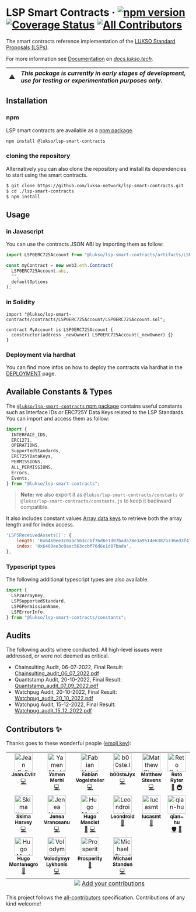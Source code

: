 # LSP Smart Contracts &middot; [![npm version](https://img.shields.io/npm/v/@lukso/lsp-smart-contracts.svg?style=flat)](https://www.npmjs.com/package/@lukso/lsp-smart-contracts) [![Coverage Status](https://coveralls.io/repos/github/lukso-network/lsp-smart-contracts/badge.svg?branch=develop)](https://coveralls.io/github/lukso-network/lsp-smart-contracts?branch=develop) [![All Contributors](https://img.shields.io/badge/all_contributors-17-orange.svg?style=flat-square)](#contributors-)

The smart contracts reference implementation of the [LUKSO Standard Proposals (LSPs)](https://github.com/lukso-network/LIPs/tree/main/LSPs).

For more information see [Documentation](https://docs.lukso.tech/standards/smart-contracts/introduction) on _[docs.lukso.tech](https://docs.lukso.tech/standards/introduction)._

| :warning: | _This package is currently in early stages of development,<br/> use for testing or experimentation purposes only._ |
| :-------: | :----------------------------------------------------------------------------------------------------------------- |

## Installation

### npm

LSP smart contracts are available as a [npm package](https://www.npmjs.com/package/@lukso/lsp-smart-contracts).

```bash
npm install @lukso/lsp-smart-contracts
```

### cloning the repository

Alternatively you can also clone the repository and install its dependencies to start using the smart contracts.

```bash
$ git clone https://github.com/lukso-network/lsp-smart-contracts.git
$ cd ./lsp-smart-contracts
$ npm install
```

## Usage

### in Javascript

You can use the contracts JSON ABI by importing them as follow:

```javascript
import LSP0ERC725Account from "@lukso/lsp-smart-contracts/artifacts/LSP0ERC725Account.json";

const myContract = new web3.eth.Contract(
  LSP0ERC725Account.abi,
  "",
  defaultOptions
);
```

### in Solidity

```sol
import "@lukso/lsp-smart-contracts/contracts/LSP0ERC725Account/LSP0ERC725Account.sol";

contract MyAccount is LSP0ERC725Account {
  constructor(address _newOwner) LSP0ERC725Account(_newOwner) {}
}

```

### Deployment via hardhat

You can find more infos on how to deploy the contracts via hardhat in the [DEPLOYMENT](./DEPLOYMENT.md) page.

## Available Constants & Types

The [`@lukso/lsp-smart-contracts` npm package](https://www.npmjs.com/package/@lukso/lsp-smart-contracts) contains useful constants such as Interface IDs or ERC725Y Data Keys related to the LSP Standards. You can import and access them as follow:

```ts
import {
  INTERFACE_IDS,
  ERC1271,
  OPERATIONS,
  SupportedStandards,
  ERC725YDataKeys,
  PERMISSIONS,
  ALL_PERMISSIONS,
  Errors,
  Events,
} from "@lukso/lsp-smart-contracts";
```

> **Note:** we also export it as `@lukso/lsp-smart-contracts/constants` or `@lukso/lsp-smart-contracts/constants.js` to keep it backward compatible.

It also includes constant values [Array data keys](https://github.com/lukso-network/LIPs/blob/main/LSPs/LSP-2-ERC725YJSONSchema.md#Array) to retrieve both the array length and for index access.

```js
'LSP5ReceivedAssets[]': {
    length: '0x6460ee3c0aac563ccbf76d6e1d07bada78e3a9514e6382b736ed3f478ab7b90b',
    index: '0x6460ee3c0aac563ccbf76d6e1d07bada',
},
```

### Typescript types

The following additional typescript types are also available.

```ts
import {
  LSP2ArrayKey,
  LSPSupportedStandard,
  LSP6PermissionName,
  LSPErrorInfo,
} from "@lukso/lsp-smart-contracts/constants";
```

## Audits

The following audits where conducted. All high-level issues were addressed, or were not deemed as critical.

- Chainsulting Audit, 06-07-2022, Final Result: [Chainsulting_audit_06_07_2022.pdf](./audits/Chainsulting_audit_06_07_2022.pdf)
- Quantstamp Audit, 20-10-2022, Final Result: [Quantstamp_audit_07_09_2022.pdf](./audits/Quantstamp_audit_07_09_2022.pdf)
- Watchpug Audit, 20-10-2022, Final Result: [Watchpug_audit_20_10_2022.pdf](./audits/Watchpug_audit_20_10_2022.pdf)
- Watchpug Audit, 15-12-2022, Final Result: [Watchpug_audit_15_12_2022.pdf](./audits/Watchpug_audit_15_12_2022.pdf)

## Contributors ✨

Thanks goes to these wonderful people ([emoji key](https://allcontributors.org/docs/en/emoji-key)):

<!-- ALL-CONTRIBUTORS-LIST:START - Do not remove or modify this section -->
<!-- prettier-ignore-start -->
<!-- markdownlint-disable -->
<table>
  <tbody>
    <tr>
      <td align="center" valign="top" width="14.28%"><a href="https://github.com/CJ42"><img src="https://avatars.githubusercontent.com/u/31145285?v=4?s=50" width="50px;" alt="Jean Cvllr"/><br /><sub><b>Jean Cvllr</b></sub></a><br /><a href="https://github.com/Fabian Vogelsteller/lsp-smart-contracts/commits?author=CJ42" title="Code">💻</a></td>
      <td align="center" valign="top" width="14.28%"><a href="https://github.com/YamenMerhi"><img src="https://avatars.githubusercontent.com/u/86341666?v=4?s=50" width="50px;" alt="Yamen Merhi"/><br /><sub><b>Yamen Merhi</b></sub></a><br /><a href="https://github.com/Fabian Vogelsteller/lsp-smart-contracts/commits?author=YamenMerhi" title="Code">💻</a></td>
      <td align="center" valign="top" width="14.28%"><a href="https://lukso.network/"><img src="https://avatars.githubusercontent.com/u/232662?v=4?s=50" width="50px;" alt="Fabian Vogelsteller"/><br /><sub><b>Fabian Vogelsteller</b></sub></a><br /><a href="https://github.com/Fabian Vogelsteller/lsp-smart-contracts/commits?author=frozeman" title="Code">💻</a></td>
      <td align="center" valign="top" width="14.28%"><a href="https://github.com/b00ste"><img src="https://avatars.githubusercontent.com/u/62855857?v=4?s=50" width="50px;" alt="b00ste.lyx"/><br /><sub><b>b00ste.lyx</b></sub></a><br /><a href="https://github.com/Fabian Vogelsteller/lsp-smart-contracts/commits?author=b00ste" title="Code">💻</a></td>
      <td align="center" valign="top" width="14.28%"><a href="http://www.mattgstevens.com/"><img src="https://avatars.githubusercontent.com/u/2363636?v=4?s=50" width="50px;" alt="Matthew Stevens"/><br /><sub><b>Matthew Stevens</b></sub></a><br /><a href="https://github.com/Fabian Vogelsteller/lsp-smart-contracts/commits?author=mattgstevens" title="Code">💻</a></td>
      <td align="center" valign="top" width="14.28%"><a href="http://rryter.ch/"><img src="https://avatars.githubusercontent.com/u/798709?v=4?s=50" width="50px;" alt="Reto Ryter"/><br /><sub><b>Reto Ryter</b></sub></a><br /><a href="#tool-rryter" title="Tools">🔧</a> <a href="#infra-rryter" title="Infrastructure (Hosting, Build-Tools, etc)">🚇</a></td>
      <td align="center" valign="top" width="14.28%"><a href="https://github.com/CallumGrindle"><img src="https://avatars.githubusercontent.com/u/54543428?v=4?s=50" width="50px;" alt="Callum Grindle"/><br /><sub><b>Callum Grindle</b></sub></a><br /><a href="https://github.com/Fabian Vogelsteller/lsp-smart-contracts/pulls?q=is%3Apr+reviewed-by%3ACallumGrindle" title="Reviewed Pull Requests">👀</a></td>
    </tr>
    <tr>
      <td align="center" valign="top" width="14.28%"><a href="https://github.com/skimaharvey"><img src="https://avatars.githubusercontent.com/u/64636974?v=4?s=50" width="50px;" alt="Skima Harvey"/><br /><sub><b>Skima Harvey</b></sub></a><br /><a href="https://github.com/Fabian Vogelsteller/lsp-smart-contracts/commits?author=skimaharvey" title="Code">💻</a></td>
      <td align="center" valign="top" width="14.28%"><a href="https://stackoverflow.com/users/7210237/jenea-vranceanu"><img src="https://avatars.githubusercontent.com/u/36865532?v=4?s=50" width="50px;" alt="Jenea Vranceanu"/><br /><sub><b>Jenea Vranceanu</b></sub></a><br /><a href="https://github.com/Fabian Vogelsteller/lsp-smart-contracts/commits?author=JeneaVranceanu" title="Code">💻</a></td>
      <td align="center" valign="top" width="14.28%"><a href="http://www.hugomasclet.com/"><img src="https://avatars.githubusercontent.com/u/477945?v=4?s=50" width="50px;" alt="Hugo Masclet"/><br /><sub><b>Hugo Masclet</b></sub></a><br /><a href="https://github.com/Fabian Vogelsteller/lsp-smart-contracts/pulls?q=is%3Apr+reviewed-by%3AHugoo" title="Reviewed Pull Requests">👀</a> <a href="https://github.com/Fabian Vogelsteller/lsp-smart-contracts/commits?author=Hugoo" title="Code">💻</a></td>
      <td align="center" valign="top" width="14.28%"><a href="https://github.com/Leondroids"><img src="https://avatars.githubusercontent.com/u/11769769?v=4?s=50" width="50px;" alt="Leondroid"/><br /><sub><b>Leondroid</b></sub></a><br /><a href="https://github.com/Fabian Vogelsteller/lsp-smart-contracts/pulls?q=is%3Apr+reviewed-by%3ALeondroids" title="Reviewed Pull Requests">👀</a></td>
      <td align="center" valign="top" width="14.28%"><a href="https://github.com/lucasmt"><img src="https://avatars.githubusercontent.com/u/36549752?v=4?s=50" width="50px;" alt="lucasmt"/><br /><sub><b>lucasmt</b></sub></a><br /><a href="https://github.com/Fabian Vogelsteller/lsp-smart-contracts/issues?q=author%3Alucasmt" title="Bug reports">🐛</a></td>
      <td align="center" valign="top" width="14.28%"><a href="https://github.com/qian-hu"><img src="https://avatars.githubusercontent.com/u/88806138?v=4?s=50" width="50px;" alt="qian-hu"/><br /><sub><b>qian-hu</b></sub></a><br /><a href="#security-qian-hu" title="Security">🛡️</a> <a href="https://github.com/Fabian Vogelsteller/lsp-smart-contracts/issues?q=author%3Aqian-hu" title="Bug reports">🐛</a></td>
      <td align="center" valign="top" width="14.28%"><a href="https://github.com/magalimorin18"><img src="https://avatars.githubusercontent.com/u/51906903?v=4?s=50" width="50px;" alt="Magali Morin"/><br /><sub><b>Magali Morin</b></sub></a><br /><a href="https://github.com/Fabian Vogelsteller/lsp-smart-contracts/commits?author=magalimorin18" title="Code">💻</a></td>
    </tr>
    <tr>
      <td align="center" valign="top" width="14.28%"><a href="https://github.com/Hugo0"><img src="https://avatars.githubusercontent.com/u/12943235?v=4?s=50" width="50px;" alt="Hugo Montenegro"/><br /><sub><b>Hugo Montenegro</b></sub></a><br /><a href="https://github.com/Fabian Vogelsteller/lsp-smart-contracts/commits?author=Hugo0" title="Documentation">📖</a></td>
      <td align="center" valign="top" width="14.28%"><a href="https://lykhonis.com/"><img src="https://avatars.githubusercontent.com/u/881338?v=4?s=50" width="50px;" alt="Volodymyr Lykhonis"/><br /><sub><b>Volodymyr Lykhonis</b></sub></a><br /><a href="https://github.com/Fabian Vogelsteller/lsp-smart-contracts/commits?author=lykhonis" title="Code">💻</a></td>
      <td align="center" valign="top" width="14.28%"><a href="https://onahprosperity.github.io/"><img src="https://avatars.githubusercontent.com/u/40717516?v=4?s=50" width="50px;" alt="Prosperity"/><br /><sub><b>Prosperity</b></sub></a><br /><a href="https://github.com/Fabian Vogelsteller/lsp-smart-contracts/commits?author=OnahProsperity" title="Documentation">📖</a></td>
      <td align="center" valign="top" width="14.28%"><a href="https://michael.standen.link/"><img src="https://avatars.githubusercontent.com/u/1460552?v=4?s=50" width="50px;" alt="Michael Standen"/><br /><sub><b>Michael Standen</b></sub></a><br /><a href="https://github.com/lukso-network/lsp-smart-contracts/commits?author=ScreamingHawk" title="Code">💻</a></td>
    </tr>
  </tbody>
  <tfoot>
    <tr>
      <td align="center" size="13px" colspan="7">
        <img src="https://raw.githubusercontent.com/all-contributors/all-contributors-cli/1b8533af435da9854653492b1327a23a4dbd0a10/assets/logo-small.svg">
          <a href="https://all-contributors.js.org/docs/en/bot/usage">Add your contributions</a>
        </img>
      </td>
    </tr>
  </tfoot>
</table>

<!-- markdownlint-restore -->
<!-- prettier-ignore-end -->

<!-- ALL-CONTRIBUTORS-LIST:END -->

This project follows the [all-contributors](https://github.com/all-contributors/all-contributors) specification. Contributions of any kind welcome!
